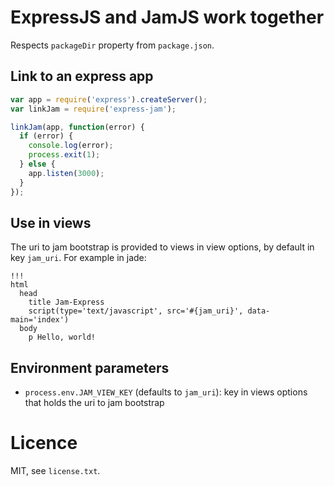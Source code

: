 # ExpressJS and JamJS work together

Respects `packageDir` property from `package.json`.

## Link to an express app

```javascript
var app = require('express').createServer();
var linkJam = require('express-jam');

linkJam(app, function(error) {
  if (error) {
    console.log(error);
    process.exit(1);
  } else {
    app.listen(3000);
  }
});
```

## Use in views

The uri to jam bootstrap is provided to views in view options, by default in key `jam_uri`. For example in jade:
```jade
!!!
html
  head
    title Jam-Express
    script(type='text/javascript', src='#{jam_uri}', data-main='index')
  body
    p Hello, world!
```

## Environment parameters

* `process.env.JAM_VIEW_KEY` (defaults to `jam_uri`): key in views options that holds the uri to jam bootstrap

# Licence

MIT, see `license.txt`.